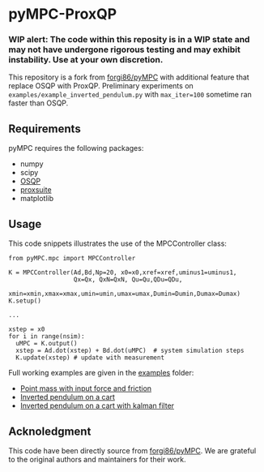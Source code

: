 # pyMPC-ProxQP

### WIP alert: The code within this reposity is in a WIP state and may not have undergone rigorous testing and may exhibit instability. Use at your own discretion.
This repository is a fork from [forgi86/pyMPC](https://github.com/forgi86/pyMPC/blob/master/pyMPC/mpc.py) with additional feature that replace OSQP with ProxQP. Preliminary experiments on `examples/example_inverted_pendulum.py` with `max_iter=100` sometime ran faster than OSQP.

## Requirements

pyMPC requires the following packages:
* numpy
* scipy
* [OSQP](https://osqp.org/)
* [proxsuite](https://github.com/Simple-Robotics/proxsuite)
* matplotlib


## Usage 

This code snippets illustrates the use of the MPCController class:

```
from pyMPC.mpc import MPCController

K = MPCController(Ad,Bd,Np=20, x0=x0,xref=xref,uminus1=uminus1,
                  Qx=Qx, QxN=QxN, Qu=Qu,QDu=QDu,
                  xmin=xmin,xmax=xmax,umin=umin,umax=umax,Dumin=Dumin,Dumax=Dumax)
K.setup()

...

xstep = x0
for i in range(nsim): 
  uMPC = K.output()
  xstep = Ad.dot(xstep) + Bd.dot(uMPC)  # system simulation steps
  K.update(xstep) # update with measurement
```
Full working examples are given in the [examples](examples) folder:
 * [Point mass with input force and friction](examples/example_point_mass.ipynb)
 * [Inverted pendulum on a cart](examples/example_inverted_pendulum.ipynb)
 * [Inverted pendulum on a cart with kalman filter](examples/example_inverted_pendulum_kalman.ipynb)

## Acknoledgment
This code have been directly source from [forgi86/pyMPC](https://github.com/forgi86/pyMPC/blob/master/pyMPC/mpc.py). We are grateful to the original authors and maintainers for their work.
